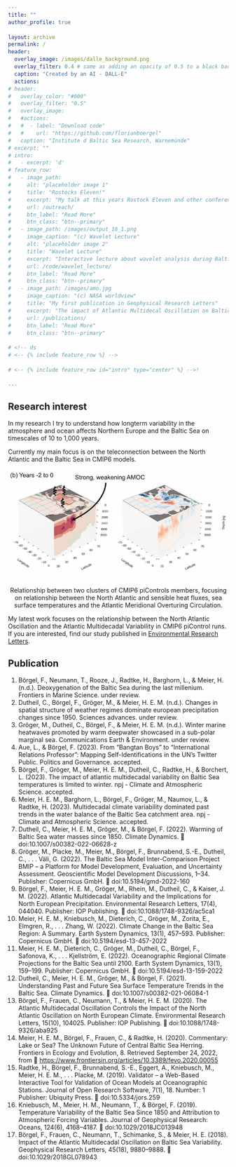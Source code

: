 ```yaml
---
title: ""
author_profile: true

layout: archive
permalink: /
header:
  overlay_image: /images/dalle_background.png
  overlay_filter: 0.4 # same as adding an opacity of 0.5 to a black background
  caption: "Created by an AI - DALL-E"
  actions:
# header:
#   overlay_color: "#000"
#   overlay_filter: "0.5"
#   overlay_image: 
#   #actions:
#   #  - label: "Download code"
#   #    url: "https://github.com/florianboergel"
#   caption: "Institute d Baltic Sea Research, Warnemünde"
# excerpt: ""
# intro: 
#   - excerpt: 'd'
# feature_row:
#   - image_path: 
#     alt: "placeholder image 1"
#     title: "Rostocks Eleven!"
#     excerpt: "My talk at this years Rostock Eleven and other conferences."
#     url: /outreach/
#     btn_label: "Read More"
#     btn_class: "btn--primary"
#   - image_path: /images/output_18_1.png
#     image_caption: "(c) Wavelet Lecture"
#     alt: "placeholder image 2"
#     title: "Wavelet Lecture"
#     excerpt: "Interactive lecture about wavelet analysis during Baltic Earth Winter School on “Analysis of Climate Variability”"
#     url: /code/wavelet_lecture/
#     btn_label: "Read More"
#     btn_class: "btn--primary"
#   - image_path: /images/amo.jpg
#     image_caption: "(c) NASA worldview"
#     title: "My first publication in Geophysical Research Letters"
#     excerpt: "The impact of Atlantic Multidecal Oscillation on Baltic Sea Variability"
#     url: /publications/
#     btn_label: "Read More"
#     btn_class: "btn--primary"

# <!-- ds
# <-- {% include feature_row %} -->

# <-- {% include feature_row id="intro" type="center" %} -->!

---
```

 
## Research interest

In my research I try to understand how longterm variability in the atmosphere and ocean affects Northern Europe and the Baltic Sea on timescales of 10 to 1,000 years.


Currently my main focus is on the teleconnection between the North Atlantic and the Baltic Sea in CMIP6 models.

![ds](images/fig_for_website2.png)
<center>Relationship between two clusters of CMIP6 piControls members, focusing on relationship between the North Atlantic and sensible heat fluxes, sea surface temperatures and the Atlantic Meridional Overturing Circulation.</center>

My latest work focuses on the relationship between the North Atlantic Oscillation and the Atlantic Multidecadal Variability in CMIP6 piControl runs. If you are interested, find our study published in [Environmental Research Letters](https://doi.org/10.1088/1748-9326/ac5ca1).

## Publication

1. Börgel, F., Neumann, T., Rooze, J., Radtke, H., Barghorn, L., & Meier, H. (n.d.). Deoxygenation of the Baltic Sea during the last millenium. Frontiers in Marine Science. under review.
2. Dutheil, C., Börgel, F., Gröger, M., & Meier, H. E. M. (n.d.). Changes in spatial structure of weather regimes dominate european precipitation changes since 1950. Sciences advances. under review.
3. Gröger, M., Dutheil, C., Börgel, F., & Meier, H. E. M. (n.d.). Winter marine heatwaves promoted by warm deepwater showcased in a sub-polar marginal sea. Communications Earth & Environment. under review.
4. Aue, L., & Börgel, F. (2023). From “Bangtan Boys” to “International Relations Professor”: Mapping Self-Identifications in the UN’s Twitter Public. Politics and Governance. accepted.
5. Börgel, F., Gröger, M., Meier, H. E. M., Dutheil, C., Radtke, H., & Borchert, L. (2023). The impact of atlantic multidecadal variability on Baltic Sea temperatures is limited to winter. npj - Climate and Atmospheric Science. accepted.
6. Meier, H. E. M., Barghorn, L., Börgel, F., Gröger, M., Naumov, L., & Radtke, H. (2023). Multidecadal climate variability dominated past trends in the water balance of the Baltic Sea catchment area. npj - Climate and Atmospheric Science. accepted.
7. Dutheil, C., Meier, H. E. M., Gröger, M., & Börgel, F. (2022). Warming of Baltic Sea water masses since 1850. Climate Dynamics.  doi:10.1007/s00382-022-06628-z
8. Gröger, M., Placke, M., Meier, M., Börgel, F., Brunnabend, S.-E., Dutheil, C., . . . Väli, G. (2022). The Baltic Sea Model Inter-Comparison Project BMIP &ndash; a Platform for Model Development, Evaluation, and Uncertainty Assessment. Geoscientific Model Development Discussions, 1–34. Publisher: Copernicus GmbH.
 doi:10.5194/gmd-2022-160
9. Börgel, F., Meier, H. E. M., Gröger, M., Rhein, M., Dutheil, C., & Kaiser, J. M. (2022). Atlantic Multidecadal Variability and the Implications for North European Precipitation. Environmental Research Letters, 17(4), 044040. Publisher: IOP Publishing.  doi:10.1088/1748-9326/ac5ca1
10. Meier, H. E. M., Kniebusch, M., Dieterich, C., Gröger, M., Zorita, E., Elmgren, R., . . . Zhang, W. (2022). Climate Change in the Baltic Sea Region: A Summary. Earth System Dynamics, 13(1), 457–593. Publisher: Copernicus GmbH.  doi:10.5194/esd-13-457-2022
11. Meier, H. E. M., Dieterich, C., Gröger, M., Dutheil, C., Börgel, F., Safonova, K., . . . Kjellström, E. (2022). Oceanographic Regional Climate Projections for the Baltic Sea until 2100. Earth System Dynamics, 13(1), 159–199. Publisher: Copernicus GmbH.  doi:10.5194/esd-13-159-2022
12. Dutheil, C., Meier, H. E. M., Gröger, M., & Börgel, F. (2021). Understanding Past and Future Sea Surface Temperature Trends in the Baltic Sea. Climate Dynamics.  doi:10.1007/s00382-021-06084-1
13. Börgel, F., Frauen, C., Neumann, T., & Meier, H. E. M. (2020). The Atlantic Multidecadal Oscillation Controls the Impact of the North Atlantic Oscillation on North European Climate. Environmental Research Letters, 15(10), 104025. Publisher: IOP Publishing.  doi:10.1088/1748-9326/aba925
14. Meier, H. E. M., Börgel, F., Frauen, C., & Radtke, H. (2020). Commentary: Lake or Sea? The Unknown Future of Central Baltic Sea Herring. Frontiers in Ecology and Evolution, 8. Retrieved September 24, 2022, from  https://www.frontiersin.org/articles/10.3389/fevo.2020.00055
15. Radtke, H., Börgel, F., Brunnabend, S.-E., Eggert, A., Kniebusch, M., Meier, H. E. M., . . . Placke, M. (2019). Validator – a Web-Based Interactive Tool for Validation of Ocean Models at Oceanographic Stations. Journal of Open Research Software, 7(1), 18. Number: 1 Publisher: Ubiquity Press.  doi:10.5334/jors.259
16. Kniebusch, M., Meier, H. M., Neumann, T., & Börgel, F. (2019). Temperature Variability of the Baltic Sea Since 1850 and Attribution to Atmospheric Forcing Variables. Journal of Geophysical Research: Oceans, 124(6), 4168–4187.  doi:10.1029/2018JC013948
17. Börgel, F., Frauen, C., Neumann, T., Schimanke, S., & Meier, H. E. (2018). Impact of the Atlantic Multidecadal Oscillation on Baltic Sea Variability. Geophysical Research Letters, 45(18), 9880–9888.
 doi:10.1029/2018GL078943